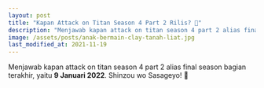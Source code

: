 ```yaml
---
layout: post
title: "Kapan Attack on Titan Season 4 Part 2 Rilis? 🎉"
description: "Menjawab kapan attack on titan season 4 part 2 alias final season bagian terakhir, yaitu 9 Januari 2022. Shinzou wo Sasageyo! 🎉"
image: /assets/posts/anak-bermain-clay-tanah-liat.jpg
last_modified_at: 2021-11-19
---
```


Menjawab kapan attack on titan season 4 part 2 alias final season bagian terakhir, yaitu **9 Januari 2022**. Shinzou wo Sasageyo! 🎉
